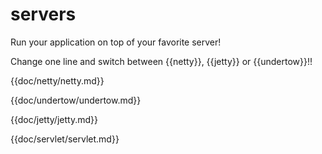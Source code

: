 # servers

Run your application on top of your favorite server!

Change one line and switch between {{netty}}, {{jetty}} or {{undertow}}!!

{{doc/netty/netty.md}}

{{doc/undertow/undertow.md}}

{{doc/jetty/jetty.md}}

{{doc/servlet/servlet.md}}
